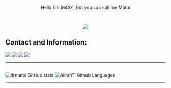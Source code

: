 <p align="center" font="Monaco" size="30" >Hello I´m M4t01, but you can call me Matoi </p>

<br>
<p align="center"> 
   <img width:95%" src="https://pbs.twimg.com/media/GWFF1dCXcAA3rpi?format=jpg&name=900x900"\> 

  
 

  
 ## Contact and Information: 

<a href=https://twitter.com/drmatoi><img src="https://img.shields.io/badge/Twitter-@drmatoi-red?style=for-the-badge" /></a> <a href=https://t.me/drmatoi><img src="https://img.shields.io/badge/Telegram-drmatoi-blue?style=for-the-badge" /></a> 
 <img src="https://img.shields.io/badge/Age-17-brightgreen?style=for-the-badge" >  <a href=mailto:m4t01@proton.me><img src="https://img.shields.io/badge/gmail-m4t01@proton.me-purple?style=for-the-badge" /></a> 
 
 </p>    
  
  
 ---     
  


<br> ![drmatoi GitHub stats](https://github-readme-stats.vercel.app/api?username=drmatoi&show_icons=true&theme=midnight-purple) ![AliranTi Github Languages](https://github-readme-stats.vercel.app/api/top-langs?locale=en&layout=compact&theme=midnight-purple&hide_border=true&username=drmatoi&hide=jupyter%20notebook)  
 

  
 --- 
 
